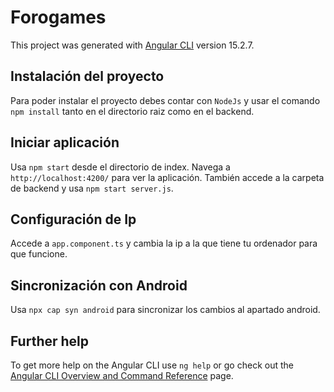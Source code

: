 # Forogames

This project was generated with [Angular CLI](https://github.com/angular/angular-cli) version 15.2.7.

## Instalación del proyecto

Para poder instalar el proyecto debes contar con `NodeJs` y usar el comando `npm install` tanto en el directorio raiz como en el backend.

## Iniciar aplicación

Usa `npm start` desde el directorio de index. Navega a `http://localhost:4200/` para ver la aplicación. También accede a la carpeta de backend y usa `npm start server.js`.

## Configuración de Ip

Accede a `app.component.ts` y cambia la ip a la que tiene tu ordenador para que funcione.

## Sincronización con Android

Usa `npx cap syn android` para sincronizar los cambios al apartado android.

## Further help

To get more help on the Angular CLI use `ng help` or go check out the [Angular CLI Overview and Command Reference](https://angular.io/cli) page.
